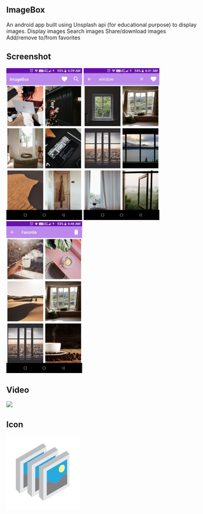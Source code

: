 ## **ImageBox**
An android app built using Unsplash api (for educational purpose) to display images.
  Display images
  Search images
  Share/download images
  Add/remove to/from favorites

## **Screenshot**
<img src="src/Screenshot_1.jpg" width=200 height=400/>  <img src="src/Screenshot_2.jpg" width=200 height=400/> <img src="src/Screenshot_3.jpg" width=200 height=400/>

## **Video**
![](src/video.gif)

## **Icon**
![icon](app/src/main/res/mipmap-xxxhdpi/icon.png)
